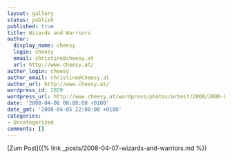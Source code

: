 ```yaml
---
layout: gallery
status: publish
published: true
title: Wizards and Warriors
author:
  display_name: cheesy
  login: cheesy
  email: christine@cheesy.at
  url: http://www.cheesy.at/
author_login: cheesy
author_email: christine@cheesy.at
author_url: http://www.cheesy.at/
wordpress_id: 2029
wordpress_url: http://www.cheesy.at/wordpress/photos/arbeit/2008/2008-03/2008-04-06/
date: '2008-04-06 00:00:00 +0100'
date_gmt: '2008-04-05 22:00:00 +0100'
categories:
- Uncategorized
comments: []
---
```


[Zum Post]({% link _posts/2008-04-07-wizards-and-warriors.md %})
<!--:-->
